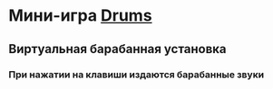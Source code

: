 # Мини-игра [Drums](https://kirilllagutin.github.io/Drums/)
## Виртуальная барабанная установка
### При нажатии на клавиши издаются барабанные звуки
